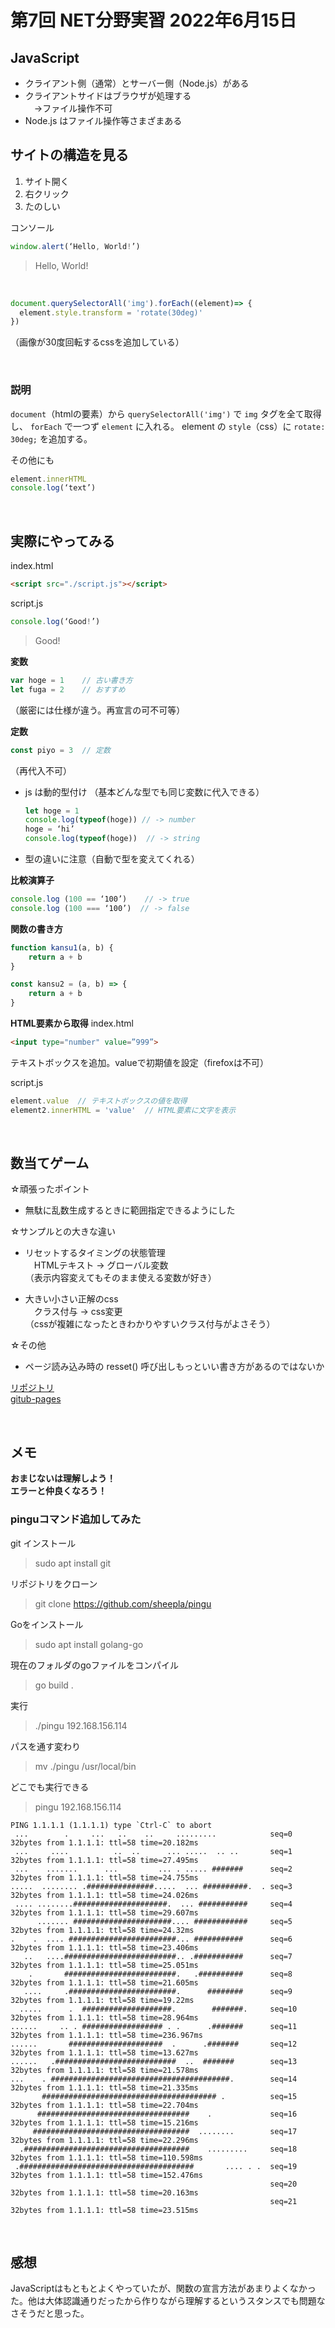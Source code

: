 # 第7回 NET分野実習 2022年6月15日

## JavaScript
* クライアント側（通常）とサーバー側（Node.js）がある
* クライアントサイドはブラウザが処理する  
　→ファイル操作不可
* Node.js はファイル操作等さまざまある

## サイトの構造を見る
1. サイト開く
2. 右クリック
3. たのしい

コンソール
```JavaScript
window.alert(‘Hello, World!’)
```
> Hello, World!

<br>

```JavaScript
document.querySelectorAll('img').forEach((element)=> {
  element.style.transform = 'rotate(30deg)'
})
```
（画像が30度回転するcssを追加している）  

<br>

### 説明
`document`（htmlの要素）から `querySelectorAll('img')` で `img` タグを全て取得し、 `forEach` で一つず `element` に入れる。 element の `style`（css）に `rotate: 30deg;` を追加する。 


その他にも
```JavaScript
element.innerHTML
console.log(‘text’)
```

<br>

## 実際にやってみる

index.html
```HTML
<script src="./script.js"></script>
```

script.js
```JavaScript
console.log(‘Good!’)
```
> Good!


**変数**
```JavaScript
var hoge = 1	// 古い書き方
let fuga = 2	// おすすめ
```
（厳密には仕様が違う。再宣言の可不可等）

**定数**
```JavaScript
const piyo = 3  // 定数
```
（再代入不可）

* js は動的型付け
  （基本どんな型でも同じ変数に代入できる）
  ```JavaScript
  let hoge = 1
  console.log(typeof(hoge))	// -> number
  hoge = ‘hi’
  console.log(typeof(hoge))  // -> string
  ```

* 型の違いに注意（自動で型を変えてくれる）



**比較演算子**
```JavaScript
console.log (100 == ‘100’)    // -> true
console.log (100 === ‘100’)  // -> false
```

**関数の書き方**
```JavaScript
function kansu1(a, b) {
    return a + b
}

const kansu2 = (a, b) => {
    return a + b
}
```

**HTML要素から取得**
index.html
```HTML
<input type="number" value=”999”>
```
テキストボックスを追加。valueで初期値を設定（firefoxは不可）

script.js
```JavaScript
element.value  // テキストボックスの値を取得
element2.innerHTML = 'value'  // HTML要素に文字を表示
```

<br>

## 数当てゲーム
☆頑張ったポイント
* 無駄に乱数生成するときに範囲指定できるようにした

☆サンプルとの大きな違い
* リセットするタイミングの状態管理  
　HTMLテキスト → グローバル変数  
（表示内容変えてもそのまま使える変数が好き）

* 大きい小さい正解のcss  
　クラス付与 → css変更  
（cssが複雑になったときわかりやすいクラス付与がよさそう）

☆その他  
* ページ読み込み時の resset() 呼び出しもっといい書き方があるのではないか


[リポジトリ](https://github.com/SatooRu65536/practice_site/www/)  
[gitub-pages](https://satooru65536.github.io/practice_site/www/)  

<br>

## メモ
**おまじないは理解しよう！**  
**エラーと仲良くなろう！**

### pinguコマンド追加してみた
git インストール  
> sudo apt install git  

リポジトリをクローン  
> git clone https://github.com/sheepla/pingu  

Goをインストール  
> sudo apt install golang-go  

現在のフォルダのgoファイルをコンパイル  
> go build .  

実行  
> ./pingu 192.168.156.114  

パスを通す変わり  
> mv ./pingu  /usr/local/bin  

どこでも実行できる  
> pingu 192.168.156.114  
```
PING 1.1.1.1 (1.1.1.1) type `Ctrl-C` to abort
 ...        .     ...   ..    ..     .........            seq=0 32bytes from 1.1.1.1: ttl=58 time=20.182ms
 ...     ....          ..  ..      ... .....  .. ..       seq=1 32bytes from 1.1.1.1: ttl=58 time=27.495ms
 ...    .......      ...         ... . ..... #######      seq=2 32bytes from 1.1.1.1: ttl=58 time=24.755ms
.....  ........ .###############.....  ... ##########.  . seq=3 32bytes from 1.1.1.1: ttl=58 time=24.026ms
 .... ........#####################.  ... ###########     seq=4 32bytes from 1.1.1.1: ttl=58 time=29.607ms
      ....... ######################.... ############     seq=5 32bytes from 1.1.1.1: ttl=58 time=24.32ms
.    .  .... ########################... ###########      seq=6 32bytes from 1.1.1.1: ttl=58 time=23.406ms
   ..   ....#########################.. .###########      seq=7 32bytes from 1.1.1.1: ttl=58 time=25.051ms
    .       #########################.   .##########      seq=8 32bytes from 1.1.1.1: ttl=58 time=21.605ms
   ....     .########################.      ########      seq=9 32bytes from 1.1.1.1: ttl=58 time=19.22ms
  .....      .  ####################.        #######.     seq=10 32bytes from 1.1.1.1: ttl=58 time=28.964ms
......     .. . ################## . .      .#######      seq=11 32bytes from 1.1.1.1: ttl=58 time=236.967ms
......       #####################  .      .#######       seq=12 32bytes from 1.1.1.1: ttl=58 time=13.627ms
......   .###########################  ..  #######        seq=13 32bytes from 1.1.1.1: ttl=58 time=21.578ms
...    . ########################################.        seq=14 32bytes from 1.1.1.1: ttl=58 time=21.335ms
       ####################################### .          seq=15 32bytes from 1.1.1.1: ttl=58 time=22.704ms
      ##################################    .             seq=16 32bytes from 1.1.1.1: ttl=58 time=15.216ms
     ###################################  ........        seq=17 32bytes from 1.1.1.1: ttl=58 time=22.296ms
  .#####################################    .........     seq=18 32bytes from 1.1.1.1: ttl=58 time=110.598ms
 .#######################################       .... . .  seq=19 32bytes from 1.1.1.1: ttl=58 time=152.476ms
                                                          seq=20 32bytes from 1.1.1.1: ttl=58 time=20.163ms
                                                          seq=21 32bytes from 1.1.1.1: ttl=58 time=23.515ms
```

<br>

## 感想
JavaScriptはもともとよくやっていたが、関数の宣言方法があまりよくなかった。他は大体認識通りだったから作りながら理解するというスタンスでも問題なさそうだと思った。

